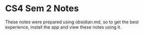 # CS4 Sem 2 Notes

These notes were prepared using obsidian.md, so to get the best experience, install the app and view these notes using it.
